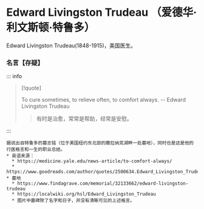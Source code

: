 # Edward Livingston Trudeau （爱德华·利文斯顿·特鲁多）

Edward Livingston Trudeau(1848-1915)，美国医生。

### 名言【存疑】

::: info

> [!quote]
>
> To cure sometimes, to relieve often, to comfort always. -- Edward Livingston Trudeau
>
> > 有时是治愈，常常是帮助，经常是安慰。

:::

```
据说出自特鲁多的墓志铭（位于美国纽约东北部的撒拉纳克湖畔一处墓地），同时也是这是他的行医格言和一生的职业总结。
* 英语来源：
  * https://medicine.yale.edu/news-article/to-comfort-always/
  * https://www.goodreads.com/author/quotes/2500634.Edward_Livingston_Trudeau
* 墓地
  * https://www.findagrave.com/memorial/32133662/edward-livingston-trudeau
  * https://localwiki.org/hsl/Edward_Livingston_Trudeau
  * 图片中墓碑除了名字和日子，并没有清晰可见的上述格言。
```
